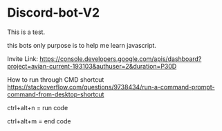 # Discord-bot-V2

This is a test.

this bots only purpose is to help me learn javascript.

Invite Link:
<https://console.developers.google.com/apis/dashboard?project=avian-current-193103&authuser=2&duration=P30D>

How to run through CMD shortcut
<https://stackoverflow.com/questions/9738434/run-a-command-prompt-command-from-desktop-shortcut>

ctrl+alt+n = run code

ctrl+alt+m = end code